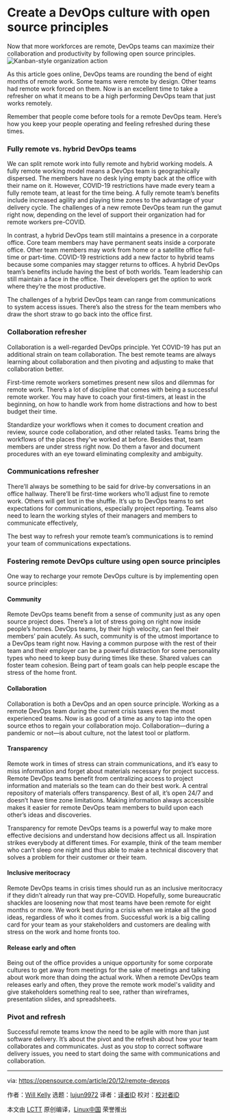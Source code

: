 [#]: collector: (lujun9972)
[#]: translator: ( )
[#]: reviewer: ( )
[#]: publisher: ( )
[#]: url: ( )
[#]: subject: (Create a DevOps culture with open source principles)
[#]: via: (https://opensource.com/article/20/12/remote-devops)
[#]: author: (Will Kelly https://opensource.com/users/willkelly)

Create a DevOps culture with open source principles
======
Now that more workforces are remote, DevOps teams can maximize their
collaboration and productivity by following open source principles.
![Kanban-style organization action][1]

As this article goes online, DevOps teams are rounding the bend of eight months of remote work. Some teams were remote by design. Other teams had remote work forced on them. Now is an excellent time to take a refresher on what it means to be a high performing DevOps team that just works remotely.

Remember that people come before tools for a remote DevOps team. Here’s how you keep your people operating and feeling refreshed during these times.

### Fully remote vs. hybrid DevOps teams

We can split remote work into fully remote and hybrid working models. A fully remote working model means a DevOps team is geographically dispersed. The members have no desk lying empty back at the office with their name on it. However, COVID-19 restrictions have made every team a fully remote team, at least for the time being. A fully remote team’s benefits include increased agility and playing time zones to the advantage of your delivery cycle. The challenges of a new remote DevOps team run the gamut right now, depending on the level of support their organization had for remote workers pre-COVID.

In contrast, a hybrid DevOps team still maintains a presence in a corporate office. Core team members may have permanent seats inside a corporate office. Other team members may work from home or a satellite office full-time or part-time. COVID-19 restrictions add a new factor to hybrid teams because some companies may stagger returns to offices. A hybrid DevOps team’s benefits include having the best of both worlds. Team leadership can still maintain a face in the office. Their developers get the option to work where they’re the most productive.

The challenges of a hybrid DevOps team can range from communications to system access issues. There’s also the stress for the team members who draw the short straw to go back into the office first.

### Collaboration refresher

Collaboration is a well-regarded DevOps principle. Yet COVID-19 has put an additional strain on team collaboration. The best remote teams are always learning about collaboration and then pivoting and adjusting to make that collaboration better.

First-time remote workers sometimes present new silos and dilemmas for remote work. There’s a lot of discipline that comes with being a successful remote worker. You may have to coach your first-timers, at least in the beginning, on how to handle work from home distractions and how to best budget their time.

Standardize your workflows when it comes to document creation and review, source code collaboration, and other related tasks. Teams bring the workflows of the places they’ve worked at before. Besides that, team members are under stress right now. Do them a favor and document procedures with an eye toward eliminating complexity and ambiguity.

### Communications refresher

There’ll always be something to be said for drive-by conversations in an office hallway. There’ll be first-time workers who’ll adjust fine to remote work. Others will get lost in the shuffle. It’s up to DevOps teams to set expectations for communications, especially project reporting. Teams also need to learn the working styles of their managers and members to communicate effectively,

The best way to refresh your remote team’s communications is to remind your team of communications expectations.

### Fostering remote DevOps culture using open source principles

One way to recharge your remote DevOps culture is by implementing open source principles:

#### Community

Remote DevOps teams benefit from a sense of community just as any open source project does. There’s a lot of stress going on right now inside people’s homes. DevOps teams, by their high velocity, can feel their members’ pain acutely. As such, community is of the utmost importance to a DevOps team right now. Having a common purpose with the rest of their team and their employer can be a powerful distraction for some personality types who need to keep busy during times like these. Shared values can foster team cohesion. Being part of team goals can help people escape the stress of the home front.

#### Collaboration

Collaboration is both a DevOps and an open source principle. Working as a remote DevOps team during the current crisis taxes even the most experienced teams. Now is as good of a time as any to tap into the open source ethos to regain your collaboration mojo. Collaboration—during a pandemic or not—is about culture, not the latest tool or platform.

#### Transparency

Remote work in times of stress can strain communications, and it’s easy to miss information and forget about materials necessary for project success. Remote DevOps teams benefit from centralizing access to project information and materials so the team can do their best work. A central repository of materials offers transparency. Best of all, it’s open 24/7 and doesn’t have time zone limitations. Making information always accessible makes it easier for remote DevOps team members to build upon each other’s ideas and discoveries.

Transparency for remote DevOps teams is a powerful way to make more effective decisions and understand how decisions affect us all. Inspiration strikes everybody at different times. For example, think of the team member who can’t sleep one night and thus able to make a technical discovery that solves a problem for their customer or their team.

#### Inclusive meritocracy

Remote DevOps teams in crisis times should run as an inclusive meritocracy if they didn’t already run that way pre-COVID. Hopefully, some bureaucratic shackles are loosening now that most teams have been remote for eight months or more. We work best during a crisis when we intake all the good ideas, regardless of who it comes from. Successful work is a big calling card for your team as your stakeholders and customers are dealing with stress on the work and home fronts too.

#### Release early and often

Being out of the office provides a unique opportunity for some corporate cultures to get away from meetings for the sake of meetings and talking about work more than doing the actual work. When a remote DevOps team releases early and often, they prove the remote work model's validity and give stakeholders something real to see, rather than wireframes, presentation slides, and spreadsheets.

### Pivot and refresh

Successful remote teams know the need to be agile with more than just software delivery. It’s about the pivot and the refresh about how your team collaborates and communicates. Just as you stop to correct software delivery issues, you need to start doing the same with communications and collaboration.

--------------------------------------------------------------------------------

via: https://opensource.com/article/20/12/remote-devops

作者：[Will Kelly][a]
选题：[lujun9972][b]
译者：[译者ID](https://github.com/译者ID)
校对：[校对者ID](https://github.com/校对者ID)

本文由 [LCTT](https://github.com/LCTT/TranslateProject) 原创编译，[Linux中国](https://linux.cn/) 荣誉推出

[a]: https://opensource.com/users/willkelly
[b]: https://github.com/lujun9972
[1]: https://opensource.com/sites/default/files/styles/image-full-size/public/lead-images/kanban_trello_organize_teams_520.png?itok=ObNjCpxt (Kanban-style organization action)
